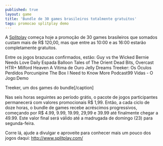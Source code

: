 ```yaml
---
published: true
layout: game
title: 'Bundle de 30 games brasileiros totalmente gratuitos'
tags: promocao splitplay demo
---
```

A <a href="http://www.splitplay.com/" target="_blank">Splitplay</a>
 começa hoje a promoção de 30 games brasileiros que somados custam mais de R$ 120,00, mas que entre as 10:00 e as 16:00 estarão completamente gratuitos.

Entre os jogos brazucas confirmados, estão:
Guy vs the Wicked
Bernie Needs Love
Daily Espada
Balloon
Tales of The Orient
Dead Bits, Overcast
HTR+
Milford Heaven
A Vitima de Ouro
Jelly Dreams
Treeker: Os Óculos Perdidos
Porcunipine
The Box
I Need to Know More
Podcast99 Vidas - O Jogo:Demo


 Treeker, um dos games do bundle[/caption]

Nas seis horas seguintes ao período grátis, o pacote de jogos participantes permanecerá com valores promocionais R$ 1,99. Então, a cada ciclo de doze horas, o bundle de games recebe acréscimos progressivos, começando por R$ 4.99, 9.99, 19.99, 29,99 e 39.99 até finalmente chegar a 49.99. Este valor final será válido até a madrugada de domingo (23) para segunda-feira.

Corre lá, ajude a divulgar e aproveite para conhecer mais um pouco dos jogos daqui: <a href="http://www.splitplay.com/" target="_blank">http://www.splitplay.com/</a>
